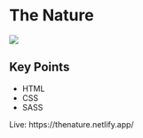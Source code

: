 <h1>The Nature</h1>
<img src="nature.gif">
<h2> Key Points </h2>
<ul>
  <li>HTML</li>
  <li>CSS</li>
  <li>SASS</li>
</ul>
<p>Live: https://thenature.netlify.app/ </p>
